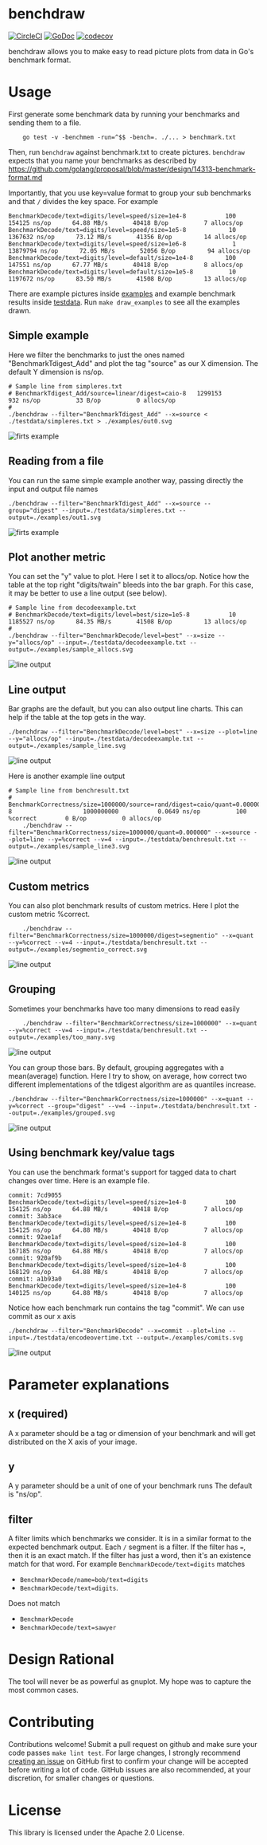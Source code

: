 # benchdraw
[![CircleCI](https://circleci.com/gh/cep21/benchdraw.svg)](https://circleci.com/gh/cep21/benchdraw)
[![GoDoc](https://godoc.org/github.com/cep21/benchdraw?status.svg)](https://godoc.org/github.com/cep21/benchdraw)
[![codecov](https://codecov.io/gh/cep21/benchdraw/branch/master/graph/badge.svg)](https://codecov.io/gh/cep21/benchdraw)

benchdraw allows you to make easy to read picture plots from data in Go's benchmark format.

# Usage

First generate some benchmark data by running your benchmarks and sending them to a file.
```
    go test -v -benchmem -run=^$$ -bench=. ./... > benchmark.txt
```
Then, run `benchdraw` against benchmark.txt to create pictures.  `benchdraw` expects that you name your benchmarks as
described by https://github.com/golang/proposal/blob/master/design/14313-benchmark-format.md

Importantly, that you use key=value format to group your sub benchmarks and that `/` divides the key space.  For example
```
BenchmarkDecode/text=digits/level=speed/size=1e4-8   	     100	    154125 ns/op	  64.88 MB/s	   40418 B/op	       7 allocs/op
BenchmarkDecode/text=digits/level=speed/size=1e5-8   	      10	   1367632 ns/op	  73.12 MB/s	   41356 B/op	      14 allocs/op
BenchmarkDecode/text=digits/level=speed/size=1e6-8   	       1	  13879794 ns/op	  72.05 MB/s	   52056 B/op	      94 allocs/op
BenchmarkDecode/text=digits/level=default/size=1e4-8 	     100	    147551 ns/op	  67.77 MB/s	   40418 B/op	       8 allocs/op
BenchmarkDecode/text=digits/level=default/size=1e5-8 	      10	   1197672 ns/op	  83.50 MB/s	   41508 B/op	      13 allocs/op

```

There are example pictures inside [examples](./examples) and example benchmark results inside [testdata](./testdata).
Run `make draw_examples` to see all the examples drawn.

## Simple example

Here we filter the benchmarks to just the ones named "BenchmarkTdigest_Add" and plot the tag "source" as our X
dimension.  The default Y dimension is ns/op.

```
# Sample line from simpleres.txt
# BenchmarkTdigest_Add/source=linear/digest=caio-8 	 1299153	       932 ns/op	      33 B/op	       0 allocs/op
#
./benchdraw --filter="BenchmarkTdigest_Add" --x=source < ./testdata/simpleres.txt > ./examples/out0.svg
```
![firts example](./examples/piped_output.svg)

## Reading from a file

You can run the same simple example another way, passing directly the input and output file names

```
./benchdraw --filter="BenchmarkTdigest_Add" --x=source --group="digest" --input=./testdata/simpleres.txt --output=./examples/out1.svg
```

![firts example](./examples/set_filename.svg)

## Plot another metric

You can set the "y" value to plot.  Here I set it to allocs/op.  Notice how the table at the top right "digits/twain"
bleeds into the bar graph.  For this case, it may be better to use a line output (see below).

```
# Sample line from decodeexample.txt
# BenchmarkDecode/text=digits/level=best/size=1e5-8    	      10	   1185527 ns/op	  84.35 MB/s	   41508 B/op	      13 allocs/op
#
./benchdraw --filter="BenchmarkDecode/level=best" --x=size --y="allocs/op" --input=./testdata/decodeexample.txt --output=./examples/sample_allocs.svg
```

![line output](./examples/sample_allocs.svg)

## Line output

Bar graphs are the default, but you can also output line charts.  This can help if the table at the top gets in the way.

```
./benchdraw --filter="BenchmarkDecode/level=best" --x=size --plot=line --y="allocs/op" --input=./testdata/decodeexample.txt --output=./examples/sample_line.svg
```

![line output](./examples/sample_line.svg)

Here is another example line output

```
# Sample line from benchresult.txt
# BenchmarkCorrectness/size=1000000/source=rand/digest=caio/quant=0.000000-8                  	1000000000	         0.0649 ns/op	       100 %correct	       0 B/op	       0 allocs/op
    ./benchdraw --filter="BenchmarkCorrectness/size=1000000/quant=0.000000" --x=source --plot=line --y=%correct --v=4 --input=./testdata/benchresult.txt --output=./examples/sample_line3.svg
```
![line output](./examples/sample_line3.svg)

## Custom metrics

You can also plot benchmark results of custom metrics.  Here I plot the custom metric %correct.

```
	./benchdraw --filter="BenchmarkCorrectness/size=1000000/digest=segmentio" --x=quant --y=%correct --v=4 --input=./testdata/benchresult.txt --output=./examples/segmentio_correct.svg
```
![line output](./examples/segmentio_correct.svg)

## Grouping

Sometimes your benchmarks have too many dimensions to read easily

```
	./benchdraw --filter="BenchmarkCorrectness/size=1000000" --x=quant --y=%correct --v=4 --input=./testdata/benchresult.txt --output=./examples/too_many.svg
```
![line output](./examples/too_many.svg)

You can group those bars.  By default, grouping aggregates with a mean(average) function.  Here I try to show, on average,
how correct two different implementations of the tdigest algorithm are as quantiles increase.

```
./benchdraw --filter="BenchmarkCorrectness/size=1000000" --x=quant --y=%correct --group="digest" --v=4 --input=./testdata/benchresult.txt --output=./examples/grouped.svg
```

![line output](./examples/grouped.svg)

## Using benchmark key/value tags
You can use the benchmark format's support for tagged data to chart changes over time.  Here is an example file.

```text
commit: 7cd9055
BenchmarkDecode/text=digits/level=speed/size=1e4-8   	     100	    154125 ns/op	  64.88 MB/s	   40418 B/op	       7 allocs/op
commit: 3ab3ace
BenchmarkDecode/text=digits/level=speed/size=1e4-8   	     100	    154125 ns/op	  64.88 MB/s	   40418 B/op	       7 allocs/op
commit: 92ae1af
BenchmarkDecode/text=digits/level=speed/size=1e4-8   	     100	    167185 ns/op	  64.88 MB/s	   40418 B/op	       7 allocs/op
commit: 920af9b
BenchmarkDecode/text=digits/level=speed/size=1e4-8   	     100	    168129 ns/op	  64.88 MB/s	   40418 B/op	       7 allocs/op
commit: a1b93a0
BenchmarkDecode/text=digits/level=speed/size=1e4-8   	     100	    140125 ns/op	  64.88 MB/s	   40418 B/op	       7 allocs/op
```

Notice how each benchmark run contains the tag "commit".  We can use commit as our x axis

```
./benchdraw --filter="BenchmarkDecode" --x=commit --plot=line --input=./testdata/encodeovertime.txt --output=./examples/comits.svg
```

![line output](./examples/comits.svg)

# Parameter explanations

## x (required)
A x parameter should be a tag or dimension of your benchmark and will get distributed on the X axis of your image.

## y
A y parameter should be a unit of one of your benchmark runs  The default is "ns/op".

## filter
A filter limits which benchmarks we consider.  It is in a similar format to the expected benchmark output.  Each
`/` segment is a filter.  If the filter has `=`, then it is an exact match. If the filter has just a word, then it's
an existence match for that word.  For example `BenchmarkDecode/text=digits` matches

* `BenchmarkDecode/name=bob/text=digits`
* `BenchmarkDecode/text=digits`.

Does not match
* `BenchmarkDecode`
* `BenchmarkDecode/text=sawyer`

# Design Rational

The tool will never be as powerful as gnuplot.  My hope was to capture the most common cases.

# Contributing

Contributions welcome!  Submit a pull request on github and make sure your code passes `make lint test`.  For
large changes, I strongly recommend [creating an issue](https://github.com/cep21/benchdraw/issues) on GitHub first to
confirm your change will be accepted before writing a lot of code.  GitHub issues are also recommended, at your discretion,
for smaller changes or questions.

# License

This library is licensed under the Apache 2.0 License.